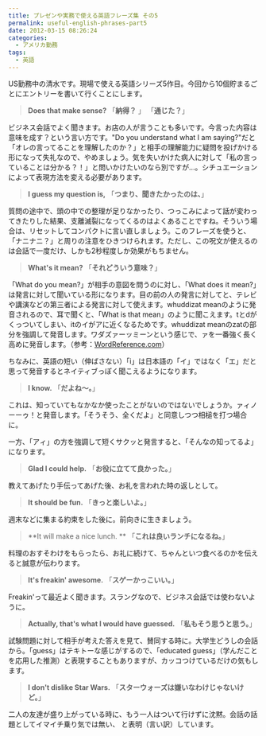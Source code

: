 ```yaml
---
title: プレゼンや実務で使える英語フレーズ集 その5
permalink: useful-english-phrases-part5
date: 2012-03-15 08:26:24
categories:
  - アメリカ勤務
tags:
  - 英語
---
```

US勤務中の清水です。現場で使える英語シリーズ5作目。今回から10個貯まるごとにエントリーを書いて行くことにします。
<!-- more -->

> **Does that make sense?**
「**納得？** 」 「**通じた？**」

ビジネス会話でよく聞きます。お店の人が言うことも多いです。今言った内容は意味を成す？という言い方です。"Do you understand what I am saying?"だと「オレの言ってることを理解したのか？」と相手の理解能力に疑問を投げかける形になって失礼なので、やめましょう。気を失いかけた病人に対して「私の言っていることは分かる？！」と問いかけたいのなら別ですが...。シチュエーションによって表現方法を変える必要があります。

> **I guess my question is,**
「**つまり、聞きたかったのは、**」

質問の途中で、頭の中での整理が足りなかったり、つっこみによって話が変わってきたりした結果、支離滅裂になってくるのはよくあることですね。そういう場合は、リセットしてコンパクトに言い直しましょう。このフレーズを使うと、「ナニナニ？」と周りの注意をひきつけられます。ただし、この呪文が使えるのは会話で一度だけ、しかも2秒程度しか効果がもちません。

> **What's it mean?**
「**それどういう意味？**」

「What do you mean?」が相手の意図を問うのに対し、「What does it mean?」は発言に対して聞いている形になります。目の前の人の発言に対してと、テレビや講演などの第三者による発言に対して使えます。whuddizat meanのように発音されるので、耳で聞くと、「What is that mean」のように聞こえます。tとdがくっついてしまい、itのイがアに近くなるためです。whuddizat meanのzatの部分を強調して発音します。ワダズァーッミーンという感じで、ァを一番強く長く高めに発音します。（参考：[WordReference.com](http://forum.wordreference.com/showthread.php?t=82194)）

ちなみに、英語の短い（伸ばさない）「i」は日本語の「イ」ではなく「エ」だと思って発音するとネイティブっぽく聞こえるようになります。

> **I know.**
「**だよね～。**」

これは、知っていてもなかなか使ったことがないのではないでしょうか。ァィノーーゥ！と発音します。「そうそう、全くだよ」と同意しつつ相槌を打つ場合に。

一方、「アィ」の方を強調して短くサクッと発言すると、「そんなの知ってるよ」になります。

> **Glad I could help.**
「**お役に立てて良かった。**」

教えてあげたり手伝ってあげた後、お礼を言われた時の返しとして。

> **It should be fun.**
「**きっと楽しいよ。**」

週末などに集まる約束をした後に。前向きに生きましょう。

> **It will make a nice lunch. **
「**これは良いランチになるね。**」

料理のおすそわけをもらったら、お礼に続けて、ちゃんといつ食べるのかを伝えると誠意が伝わります。

> **It's freakin' awesome.**
「**スゲーかっこいい。**」

Freakin'って最近よく聞きます。スラングなので、ビジネス会話では使わないように。

> **Actually, that's what I would have guessed.**
「**私もそう思うと思う。**」

試験問題に対して相手が考えた答えを見て、賛同する時に。大学生どうしの会話から。「guess」はテキトーな感じがするので、「educated guess」（学んだことを応用した推測）と表現することもありますが、カッコつけているだけの気もします。

> **I don't dislike Star Wars.**
「**スターウォーズは嫌いなわけじゃないけど。**」

二人の友達が盛り上がっている時に、もう一人はついて行けずに沈黙。会話の話題としてイマイチ乗り気では無い、 と表明（言い訳）しています。